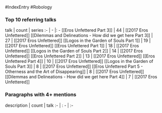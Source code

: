 #IndexEntry #Robology

### Top 10 referring talks
talk | count | series
:- | - |: -
[[Eros Unfettered Part 3]] | 44 | [[2017 Eros Unfettered]]
[[Dilemmas and Delineations - How did we get here Part 3]] | 27 | [[2017 Eros Unfettered]]
[[Logos in the Garden of Souls Part 1]] | 19 | [[2017 Eros Unfettered]]
[[Eros Unfettered Part 1]] | 18 | [[2017 Eros Unfettered]]
[[Logos in the Garden of Souls Part 2]] | 14 | [[2017 Eros Unfettered]]
[[Eros Unfettered Part 2]] | 13 | [[2017 Eros Unfettered]]
[[Eros Unfettered Part 4]] | 10 | [[2017 Eros Unfettered]]
[[Logos in the Garden of Souls Part 3]] | 8 | [[2017 Eros Unfettered]]
[[Eros Unfettered Part 5 - Otherness and the Art of Disappearing]] | 8 | [[2017 Eros Unfettered]]
[[Dilemmas and Delineations - How did we get here Part 4]] | 7 | [[2017 Eros Unfettered]]

### Paragraphs with 4+ mentions
description | count | talk
:- | : - | :-

